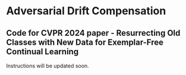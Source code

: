 # Adversarial Drift Compensation
## Code for CVPR 2024 paper - Resurrecting Old Classes with New Data for Exemplar-Free Continual Learning

Instructions will be updated soon.
